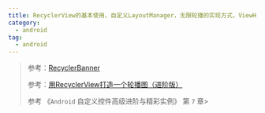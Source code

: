 ```yaml
---
title: RecyclerView的基本使用，自定义LayoutManager，无限轮播的实现方式，ViewHolder的回收复用
category: 
  - android
tag:
  - android
---
```


> 参考：[RecyclerBanner](https://github.com/ren93/RecyclerBanner)
> 
> 参考：[用RecyclerView打造一个轮播图（进阶版）](https://juejin.cn/post/6844903513189777421)
> 
> 参考 《`Android` 自定义控件高级进阶与精彩实例》 第 `7` 章>